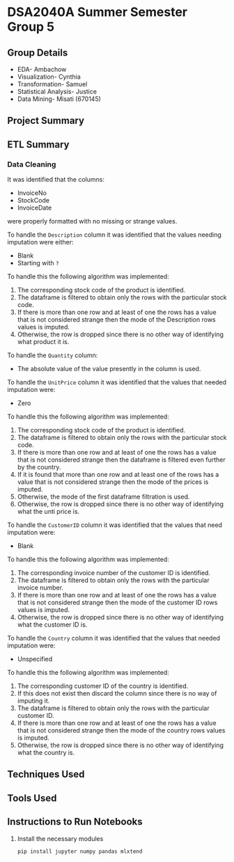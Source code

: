 # DSA2040A Summer Semester Group 5

## Group Details

- EDA- Ambachow
- Visualization- Cynthia 
- Transformation- Samuel 
- Statistical Analysis- Justice 
- Data Mining- Misati (670145)

## Project Summary

## ETL Summary

### Data Cleaning

It was identified that the columns:

- InvoiceNo
- StockCode
- InvoiceDate

were properly formatted with no missing or strange values.

To handle the `Description` column it was identified that the values needing imputation were either:

- Blank
- Starting with `?`

To handle this the following algorithm was implemented:

1. The corresponding stock code of the product is identified.
2. The dataframe is filtered to obtain only the rows with the particular stock code.
3. If there is more than one row and at least of one the rows has a value that is not considered strange then the mode of the Description rows values is imputed.
4. Otherwise, the row is dropped since there is no other way of identifying what product it is.

To handle the `Quantity` column:

- The absolute value of the value presently in the column is used.

To handle the `UnitPrice` column it was identified that the values that needed imputation were:

- Zero

To handle this the following algorithm was implemented:

1. The corresponding stock code of the product is identified.
2. The dataframe is filtered to obtain only the rows with the particular stock code.
3. If there is more than one row and at least of one the rows has a value that is not considered strange then the dataframe is filtered even further by the country.
4. If it is found that more than one row and at least one of the rows has a value that is not considered strange then the mode of the prices is imputed.
5. Otherwise, the mode of the first dataframe filtration is used.
6. Otherwise, the row is dropped since there is no other way of identifying what the unti price is.

To handle the `CustomerID` column it was identified that the values that need imputation were:

- Blank

To handle this the following algorithm was implemented:

1. The corresponding invoice number of the customer ID is identified.
2. The dataframe is filtered to obtain only the rows with the particular invoice number.
3. If there is more than one row and at least of one the rows has a value that is not considered strange then the mode of the customer ID rows values is imputed.
4. Otherwise, the row is dropped since there is no other way of identifying what the customer ID is.

To handle the `Country` column it was identified that the values that needed imputation were:

- Unspecified

To handle this the following algorithm was implemented:

1. The corresponding customer ID of the country is identified.
2. If this does not exist then discard the column since there is no way of imputing it.
3. The dataframe is filtered to obtain only the rows with the particular customer ID.
4. If there is more than one row and at least of one the rows has a value that is not considered strange then the mode of the country rows values is imputed.
5. Otherwise, the row is dropped since there is no other way of identifying what the country is.

## Techniques Used

## Tools Used

## Instructions to Run Notebooks

1. Install the necessary modules
   
   ```bash
   pip install jupyter numpy pandas mlxtend
   ```
